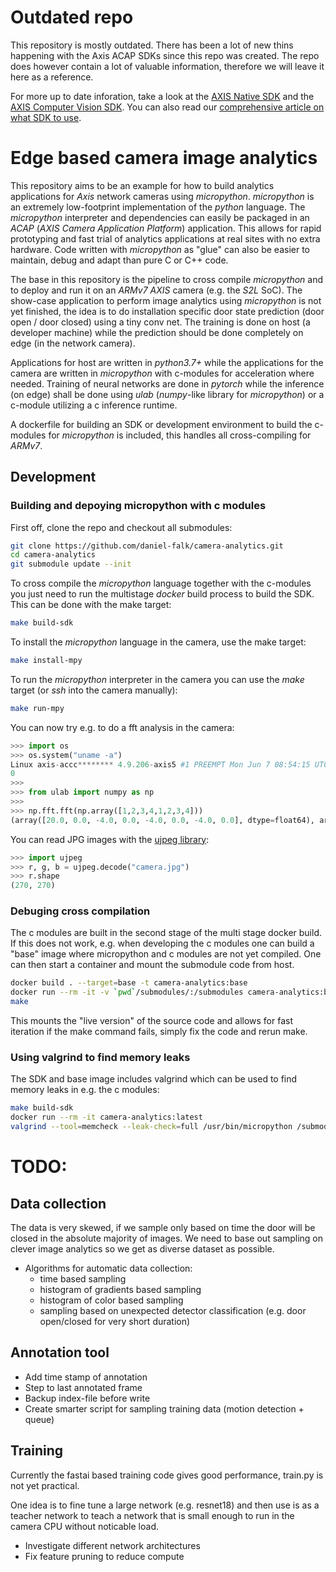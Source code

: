 # Outdated repo
This repository is mostly outdated. There has been a lot of new thins happening with the Axis ACAP SDKs since this repo was created. The repo does however contain a lot of valuable information, therefore we will leave it here as a reference.

For more up to date inforation, take a look at the [AXIS Native SDK](https://github.com/AxisCommunications/acap-native-sdk-examples/) and the [AXIS Computer Vision SDK](https://github.com/AxisCommunications/acap-computer-vision-sdk-examples). You can also read our [comprehensive article on what SDK to use](https://www.linkedin.com/pulse/comprehensive-guide-axis-network-camera-edge-application-sdks/).

# Edge based camera image analytics

This repository aims to be an example for how to build analytics applications for *Axis* network cameras using *micropython*. *micropython* is an extremely low-footprint implementation of the *python* language. The *micropython* interpreter and dependencies can easily be packaged in an *ACAP* (*AXIS Camera Application Platform*) application. This allows for rapid prototyping and fast trial of analytics applications at real sites with no extra hardware. Code written with *micropython* as "glue" can also be easier to maintain, debug and adapt than pure C or C++ code. 

The base in this repository is the pipeline to cross compile *micropython* and to deploy and run it on an *ARMv7* *AXIS* camera (e.g. the *S2L* SoC). The show-case application to perform image analytics using *micropython* is not yet finished, the idea is to do installation specific door state prediction (door open / door closed) using a tiny conv net. The training is done on host (a developer machine) while the prediction should be done completely on edge (in the network camera).

Applications for host are written in *python3.7+* while the applications for the camera are written in *micropython* with c-modules for acceleration where needed. Training of neural networks are done in *pytorch* while the inference (on edge) shall be done using *ulab* (*numpy*-like library for *micropython*) or a c-module utilizing a c inference runtime.

A dockerfile for building an SDK or development environment to build the c-modules for *micropython* is included, this handles all cross-compiling for *ARMv7*.

## Development

### Building and depoying micropython with c modules

First off, clone the repo and checkout all submodules:
```bash
git clone https://github.com/daniel-falk/camera-analytics.git
cd camera-analytics
git submodule update --init
```

To cross compile the *micropython* language together with the c-modules you just need to run the multistage *docker* build process to build the SDK. This can be done with the make target:
```bash
make build-sdk
```

To install the *micropython* language in the camera, use the make target:
```bash
make install-mpy
```

To run the *micropython* interpreter in the camera you can use the *make* target (or *ssh* into the camera manually):
```bash
make run-mpy
```

You can now try e.g. to do a fft analysis in the camera:

```python
>>> import os
>>> os.system("uname -a")
Linux axis-accc******** 4.9.206-axis5 #1 PREEMPT Mon Jun 7 08:54:15 UTC 2021 armv7l GNU/Linux
0
>>>
>>> from ulab import numpy as np
>>> 
>>> np.fft.fft(np.array([1,2,3,4,1,2,3,4]))
(array([20.0, 0.0, -4.0, 0.0, -4.0, 0.0, -4.0, 0.0], dtype=float64), array([0.0, 0.0, 3.999999999999999, 0.0, 0.0, 0.0, -3.999999999999999, 0.0], dtype=float64))
```

You can read JPG images with the [ujpeg library](https://github.com/daniel-falk/ujpeg):
```python
>>> import ujpeg
>>> r, g, b = ujpeg.decode("camera.jpg")
>>> r.shape
(270, 270)
```

### Debuging cross compilation
The c modules are built in the second stage of the multi stage docker build. If this does not work, e.g. when developing the c modules one can build a "base" image where micropython and c modules are not yet compiled. One can then start a container and mount the submodule code from host.
```bash
docker build . --target=base -t camera-analytics:base
docker run --rm -it -v `pwd`/submodules/:/submodules camera-analytics:base
make
```
This mounts the "live version" of the source code and allows for fast iteration if the make command fails, simply fix the code and rerun make.

### Using valgrind to find memory leaks
The SDK and base image includes valgrind which can be used to find memory leaks in e.g. the c modules:
```bash
make build-sdk
docker run --rm -it camera-analytics:latest
valgrind --tool=memcheck --leak-check=full /usr/bin/micropython /submodules/ujpeg/test.py
```

# TODO:

## Data collection

The data is very skewed, if we sample only based on time the door will be closed in the absolute majority of images. We need to base out sampling on clever image analytics so we get as diverse dataset as possible.

- Algorithms for automatic data collection:
    * time based sampling
    * histogram of gradients based sampling
    * histogram of color based sampling
    * sampling based on unexpected detector classification (e.g. door open/closed for very short duration)

## Annotation tool

- Add time stamp of annotation
- Step to last annotated frame
- Backup index-file before write
- Create smarter script for sampling training data (motion detection + queue)

## Training

Currently the fastai based training code gives good performance, train.py is not yet practical.

One idea is to fine tune a large network (e.g. resnet18) and then use is as a teacher network to teach a network that is small enough to run in the camera CPU without noticable load.

- Investigate different network architectures
- Fix feature pruning to reduce compute
